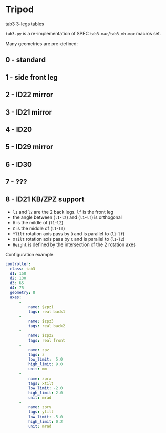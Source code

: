 

# Tripod

tab3 3-legs tables


`tab3.py` is a re-implementation of SPEC `tab3.mac`/`tab3_mh.mac` macros set.


Many geometries are pre-defined:

## 0 - standard

## 1 - side front leg

## 2 - ID22 mirror

## 3 - ID21 mirror

## 4 - ID20

## 5 - ID29 mirror

## 6 - ID30

## 7 - ???

## 8 - ID21 KB/ZPZ support

* `l1` and `l2` are the 2 back legs. `lf` is the front leg
* the angle between (`l1`-`l2`) and (`l1`-`lf`) is orthogonal
* `B` is the mildle of (`l1`-`l2`)
* `C` is the middle of (`l1`-`lf`)
* `YTilt` rotation axis pass by `B` and is parallel to (`l1`-`lf`)
* `XTilt` rotation axis paas by `C` and is parallel to (`l1`-`l2`)
* `Height` is defined by the intersection of the 2 rotation axes

Configuration example:
```yaml
controller:
  class: tab3
  d1: 150
  d2: 130
  d3: 65
  d4: 75
  geometry: 8
  axes:
      -
          name: $zpz1
          tags: real back1
      -
          name: $zpz3
          tags: real back2
      -
          name: $zpz2
          tags: real front
      -
          name: zpz
          tags: z
          low_limit:  5.0
          high_limit: 9.0
          unit: mm
      -
          name: zprx
          tags: xtilt
          low_limit: -2.0
          high_limit: 2.0
          unit: mrad
      -
          name: zpry
          tags: ytilt
          low_limit: -5.0
          high_limit: 0.2
          unit: mrad
```
